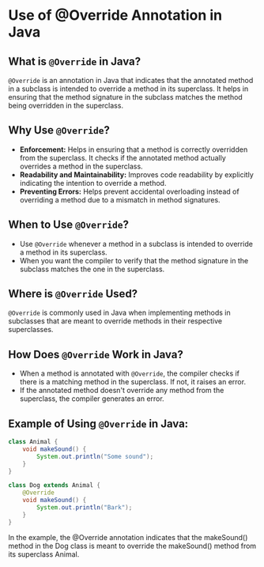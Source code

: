 # Use of @Override Annotation in Java

## What is `@Override` in Java?
`@Override` is an annotation in Java that indicates that the annotated method in a subclass is intended to override a method in its superclass. It helps in ensuring that the method signature in the subclass matches the method being overridden in the superclass.

## Why Use `@Override`?
- **Enforcement:** Helps in ensuring that a method is correctly overridden from the superclass. It checks if the annotated method actually overrides a method in the superclass.
- **Readability and Maintainability:** Improves code readability by explicitly indicating the intention to override a method.
- **Preventing Errors:** Helps prevent accidental overloading instead of overriding a method due to a mismatch in method signatures.

## When to Use `@Override`?
- Use `@Override` whenever a method in a subclass is intended to override a method in its superclass.
- When you want the compiler to verify that the method signature in the subclass matches the one in the superclass.

## Where is `@Override` Used?
`@Override` is commonly used in Java when implementing methods in subclasses that are meant to override methods in their respective superclasses.

## How Does `@Override` Work in Java?
- When a method is annotated with `@Override`, the compiler checks if there is a matching method in the superclass. If not, it raises an error.
- If the annotated method doesn't override any method from the superclass, the compiler generates an error.

## Example of Using `@Override` in Java:
```java
class Animal {
    void makeSound() {
        System.out.println("Some sound");
    }
}

class Dog extends Animal {
    @Override
    void makeSound() {
        System.out.println("Bark");
    }
}
```
In the example, the @Override annotation indicates that the makeSound() method in the Dog class is meant to override the makeSound() method from its superclass Animal.
